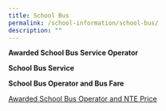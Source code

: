 ```yaml
---
title: School Bus
permalink: /school-information/school-bus/
description: ""
---
```

**Awarded School Bus Service Operator**

**School Bus Service**

**School Bus Operator and Bus Fare**

[Awarded School Bus Operator and NTE Price]()
